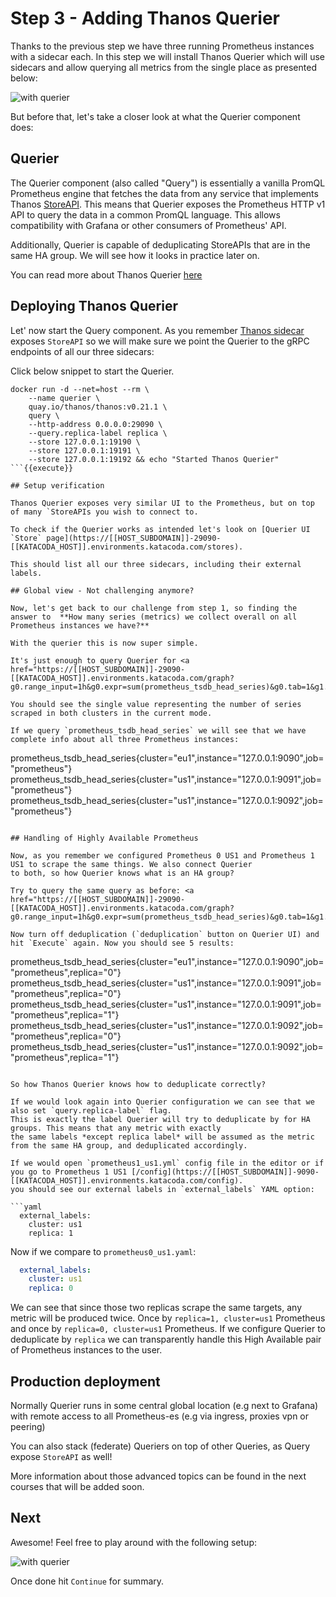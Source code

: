 # Step 3 - Adding Thanos Querier

Thanks to the previous step we have three running Prometheus instances with a sidecar each. In this step we will install
Thanos Querier which will use sidecars and allow querying all metrics from the single place as presented below:

![with querier](https://docs.google.com/drawings/d/e/2PACX-1vSB9gN82px0lxk9vN6wNw3eXr8Z0EVROW3xubsq7tgjbx_nXsoZ02ElzvxeDevyjGPWv-f9Gie0NeNz/pub?w=926&h=539)

But before that, let's take a closer look at what the Querier component does:

## Querier

The Querier component (also called "Query") is essentially a vanilla PromQL Prometheus engine that fetches the data from any service
that implements Thanos [StoreAPI](https://thanos.io/tip/thanos/integrations.md/#storeapi). This means that Querier exposes the Prometheus HTTP v1 API to query the data in a common PromQL language.
This allows compatibility with Grafana or other consumers of Prometheus' API.

Additionally, Querier is capable of deduplicating StoreAPIs that are in the same HA group. We will see how it
looks in practice later on.

You can read more about Thanos Querier [here](https://thanos.io/tip/components/query.md/)

## Deploying Thanos Querier

Let' now start the Query component. As you remember [Thanos sidecar](https://thanos.io/tip/components/query.md/) exposes `StoreAPI`
so we will make sure we point the Querier to the gRPC endpoints of all our three sidecars:

Click below snippet to start the Querier.

```
docker run -d --net=host --rm \
    --name querier \
    quay.io/thanos/thanos:v0.21.1 \
    query \
    --http-address 0.0.0.0:29090 \
    --query.replica-label replica \
    --store 127.0.0.1:19190 \
    --store 127.0.0.1:19191 \
    --store 127.0.0.1:19192 && echo "Started Thanos Querier"
```{{execute}}

## Setup verification

Thanos Querier exposes very similar UI to the Prometheus, but on top of many `StoreAPIs you wish to connect to.

To check if the Querier works as intended let's look on [Querier UI `Store` page](https://[[HOST_SUBDOMAIN]]-29090-[[KATACODA_HOST]].environments.katacoda.com/stores).

This should list all our three sidecars, including their external labels.

## Global view - Not challenging anymore?

Now, let's get back to our challenge from step 1, so finding the answer to  **How many series (metrics) we collect overall on all Prometheus instances we have?**

With the querier this is now super simple.

It's just enough to query Querier for <a href="https://[[HOST_SUBDOMAIN]]-29090-[[KATACODA_HOST]].environments.katacoda.com/graph?g0.range_input=1h&g0.expr=sum(prometheus_tsdb_head_series)&g0.tab=1&g1.range_input=5m&g1.expr=prometheus_tsdb_head_series&g1.tab=0">`sum(prometheus_tsdb_head_series)`</a>

You should see the single value representing the number of series scraped in both clusters in the current mode.

If we query `prometheus_tsdb_head_series` we will see that we have complete info about all three Prometheus instances:

```
prometheus_tsdb_head_series{cluster="eu1",instance="127.0.0.1:9090",job="prometheus"}
prometheus_tsdb_head_series{cluster="us1",instance="127.0.0.1:9091",job="prometheus"}
prometheus_tsdb_head_series{cluster="us1",instance="127.0.0.1:9092",job="prometheus"}
```

## Handling of Highly Available Prometheus

Now, as you remember we configured Prometheus 0 US1 and Prometheus 1 US1 to scrape the same things. We also connect Querier
to both, so how Querier knows what is an HA group?

Try to query the same query as before: <a href="https://[[HOST_SUBDOMAIN]]-29090-[[KATACODA_HOST]].environments.katacoda.com/graph?g0.range_input=1h&g0.expr=sum(prometheus_tsdb_head_series)&g0.tab=1&g1.range_input=5m&g1.expr=prometheus_tsdb_head_series&g1.tab=0">`prometheus_tsdb_head_series`</a>

Now turn off deduplication (`deduplication` button on Querier UI) and hit `Execute` again. Now you should see 5 results:

```
prometheus_tsdb_head_series{cluster="eu1",instance="127.0.0.1:9090",job="prometheus",replica="0"}
prometheus_tsdb_head_series{cluster="us1",instance="127.0.0.1:9091",job="prometheus",replica="0"}
prometheus_tsdb_head_series{cluster="us1",instance="127.0.0.1:9091",job="prometheus",replica="1"}
prometheus_tsdb_head_series{cluster="us1",instance="127.0.0.1:9092",job="prometheus",replica="0"}
prometheus_tsdb_head_series{cluster="us1",instance="127.0.0.1:9092",job="prometheus",replica="1"}
```

So how Thanos Querier knows how to deduplicate correctly?

If we would look again into Querier configuration we can see that we also set `query.replica-label` flag.
This is exactly the label Querier will try to deduplicate by for HA groups. This means that any metric with exactly
the same labels *except replica label* will be assumed as the metric from the same HA group, and deduplicated accordingly.

If we would open `prometheus1_us1.yml` config file in the editor or if you go to Prometheus 1 US1 [/config](https://[[HOST_SUBDOMAIN]]-9090-[[KATACODA_HOST]].environments.katacoda.com/config).
you should see our external labels in `external_labels` YAML option:

```yaml
  external_labels:
    cluster: us1
    replica: 1
```

Now if we compare to `prometheus0_us1.yaml`:

```yaml
  external_labels:
    cluster: us1
    replica: 0
```

We can see that since those two replicas scrape the same targets, any metric will be produced twice.
Once by `replica=1, cluster=us1` Prometheus and once by `replica=0, cluster=us1` Prometheus. If we configure Querier to
deduplicate by `replica` we can transparently handle this High Available pair of Prometheus instances to the user.

## Production deployment

Normally Querier runs in some central global location (e.g next to Grafana) with remote access to all Prometheus-es (e.g via ingress, proxies vpn or peering)

You can also stack (federate) Queriers on top of other Queries, as Query expose `StoreAPI` as well!

More information about those advanced topics can be found in the next courses that will be added soon.

## Next

Awesome! Feel free to play around with the following setup:

![with querier](https://docs.google.com/drawings/d/e/2PACX-1vSB9gN82px0lxk9vN6wNw3eXr8Z0EVROW3xubsq7tgjbx_nXsoZ02ElzvxeDevyjGPWv-f9Gie0NeNz/pub?w=926&h=539)

Once done hit `Continue` for summary.
